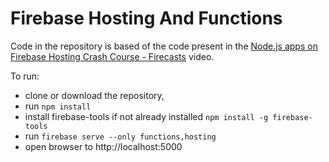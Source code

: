 # Firebase Hosting And Functions

Code in the repository is based of the code present in the
[Node.js apps on Firebase Hosting Crash Course - Firecasts](https://www.youtube.com/watch?v=LOeioOKUKI8)
video.

To run:

  - clone or download the repository,
  - run `npm install`
  - install firebase-tools if not already installed
    `npm install -g firebase-tools`
  - run `firebase serve --only functions,hosting`
  - open browser to http://localhost:5000

